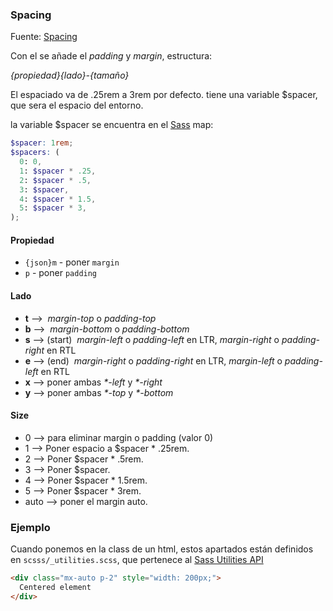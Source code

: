 ### Spacing

Fuente: [Spacing](https://getbootstrap.com/docs/5.3/utilities/spacing/)

Con el se añade el _padding_ y _margin_, estructura:

_{propiedad}{lado}-{tamaño}_

El espaciado va de .25rem a 3rem por defecto. tiene una variable $spacer, que sera el espacio del entorno.

la variable $spacer se encuentra en el [Sass](https://getbootstrap.com/docs/5.3/utilities/spacing/#sass-maps) map:

```scss title='scss/_variables.scss'
$spacer: 1rem;
$spacers: (
  0: 0,
  1: $spacer * .25,
  2: $spacer * .5,
  3: $spacer,
  4: $spacer * 1.5,
  5: $spacer * 3,
);
```


#### Propiedad

- `{json}m` - poner `margin`
- `p` - poner `padding`

#### Lado

- **t** -->  _margin-top_ o _padding-top_
- **b** -->  _margin-bottom_ o _padding-bottom_
- __s__ --> (start)  _margin-left_ o _padding-left_ en LTR, _margin-right_ o _padding-right_ en RTL
- __e__ --> (end)  _margin-right_ o _padding-right_ en LTR, _margin-left_ o _padding-left_ en RTL
- __x__ --> poner ambas _\*-left_ y _\*-right_
- __y__ --> poner ambas _\*-top_ y _\*-bottom_

#### Size

- 0 --> para eliminar margin o padding (valor 0)
- 1 --> Poner espacio a $spacer * .25rem.
- 2 --> Poner $spacer * .5rem.
- 3 --> Poner $spacer.
- 4 --> Poner $spacer * 1.5rem.
- 5 --> Poner $spacer * 3rem.
- auto --> poner el margin auto.

### Ejemplo

Cuando ponemos en la class de un html, estos apartados están definidos en `scsss/_utilities.scss`, que pertenece al [Sass Utilities API](https://getbootstrap.com/docs/5.3/utilities/spacing/#sass-utilities-api)

```html title='Ejemplo de Spacing'
<div class="mx-auto p-2" style="width: 200px;">
  Centered element
</div>
```